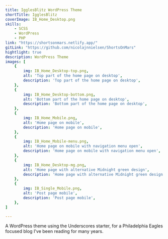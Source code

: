 ```yaml
---
title: IgglesBlitz WordPress Theme
shortTitle: IgglesBlitz
coverImage: IB_Home_Desktop.png
skills: 
    - SCSS
    - WordPress
    - PHP
link: "https://shortsonmars.netlify.app/"
gitLink: "https://github.com/nicolajnnielsen/ShortsOnMars"
hightlight: true
description: WordPress Theme
images: [
    {
        img: IB_Home_Desktop-top.png,
        alt: 'Top part of the home page on desktop',
        description: 'Top part of the home page on desktop',
    },
    {
        img: IB_Home_Desktop-bottom.png,
        alt: 'Bottom part of the home page on desktop',
        description: 'Bottom part of the home page on desktop',
    },
    {
        img: IB_Home_Mobile.png,
        alt: 'Home page on mobile',
        description: 'Home page on mobile',
    },
    {
        img: IB_Home_Mobile-menu.png,
        alt: 'Home page on mobile with navigation menu open',
        description: 'Home page on mobile with navigation menu open',
    },
    {
        img: IB_Home_Desktop-mg.png,
        alt: 'Home page with alternative Midnight green design',
        description: 'Home page with alternative Midnight green design',
    },
    {
        img: IB_Single_Mobile.png,
        alt: 'Post page mobile',
        description: 'Post page mobile',
    },
]

---
```


<!-- # IgglesBlitz WordPress Theme -->

A WordPress theme using the Underscores starter, for a Philadelphia Eagles focused blog I\'ve been reading for many years.